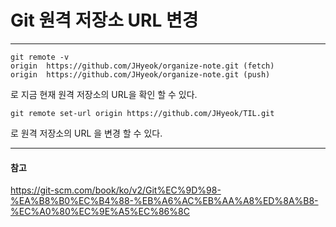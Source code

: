 # Git 원격 저장소 URL 변경
---

```
git remote -v
origin  https://github.com/JHyeok/organize-note.git (fetch)
origin  https://github.com/JHyeok/organize-note.git (push)
```

로 지금 현재 원격 저장소의 URL을 확인 할 수 있다.

```git remote set-url origin https://github.com/JHyeok/TIL.git```

로 원격 저장소의 URL 을 변경 할 수 있다.

---
#### 참고

https://git-scm.com/book/ko/v2/Git%EC%9D%98-%EA%B8%B0%EC%B4%88-%EB%A6%AC%EB%AA%A8%ED%8A%B8-%EC%A0%80%EC%9E%A5%EC%86%8C